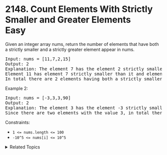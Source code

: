 # 2148. Count Elements With Strictly Smaller and Greater Elements<br> Easy

Given an integer array nums, return the number of elements that have both a strictly smaller and a strictly greater element appear in nums.

<pre>
Input: nums = [11,7,2,15]
Output: 2
Explanation: The element 7 has the element 2 strictly smaller than it and the element 11 strictly greater than it.
Element 11 has element 7 strictly smaller than it and element 15 strictly greater than it.
In total there are 2 elements having both a strictly smaller and a strictly greater element appear in nums.
</pre>

Example 2:

<pre>
Input: nums = [-3,3,3,90]
Output: 2
Explanation: The element 3 has the element -3 strictly smaller than it and the element 90 strictly greater than it.
Since there are two elements with the value 3, in total there are 2 elements having both a strictly smaller and a strictly greater element appear in nums.
</pre>

Constraints:

- `1 <= nums.length <= 100`
- `-10^5 <= nums[i] <= 10^5`

<details>

<summary> Related Topics </summary>

-   `Array`

</details>